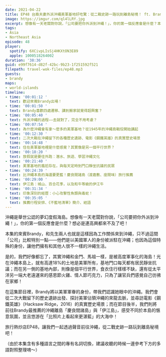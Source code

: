 ```yaml
---
date: 2021-04-22
title: EP48 台裔夫妻外派沖繩美軍基地好吃驚：從二戰史跡一路玩到離島秘境！ ft. Brandy's List 不藍地清單
image: https://imgur.com/ql4lLRY.jpg
excerpt: 想像有一天老闆對你說，「公司要把你外派到沖繩！」，你的第一個反應會是什麼？本集的來賓Brandy和先生以美國軍人的身份被派駐在沖繩，也因此擁有和其他人很不一樣的沖繩生活。這集節目我們就要從駐日美軍的視角出發，重新認識沖繩，並且前往離島秘境，感受不同於本島的愜意氛圍！
tags:
- Asia
- Northeast Asia
episode: 48
player:
  spotify: 6XCivpLIsSj4HKXtON3E89
  apple: 1000518264002
duration: '38:36'
guid: e99f7614-d82f-42bc-9b23-1f251592f521
filepath: travel-wok-files/ep48.mp3
guests:
- brandy
maps:
- world-islands
timeline:
- time: '00:01:12 '
  text: 歡迎來賓Brandy出場！
- time: '00:01:50 '
  text: Brandy喜歡四處遷移、講到搬家就覺得超興奮？
- time: '00:05:40 '
  text: 外派沖繩的過程——去就對了，完全不用考慮？
- time: '00:07:54 '
  text: 為什麼沖繩會有拿～麼多的美軍基地？從1945年的沖繩島戰役開始講起
- time: '00:12:30 '
  text: 二次大戰在沖繩留下的各種歷史遺跡、電影《鋼鐵英雄》的真實歷史場景
- time: '00:14:48 '
  text: 住在美軍基地裡是什麼感覺？其實像是另一個平行世界？
- time: '00:18:20 '
  text: 放假就是要往外跑：潛水、旅遊、學習沖繩文化
- time: '00:21:40 '
  text: 美軍基地的尷尬存在，與每天定時到門口靜坐抗議的民眾
- time: '00:24:39 '
  text: 比沖繩本島的海還要更藍！慶良間諸島（渡嘉敷、座間味）旅行推薦
- time: '00:29:00 '
  text: 伊江島：城山、百合花季，以及和牛等級的伊江牛
- time: '00:31:34 '
  text: 印象深刻的經歷：小心攻擊性魚類與毒蛇！
- time: '00:35:05 '
  text: 推薦行程安排、《不藍地清單》簡介、結語
---
```


沖繩是舉世公認的夢幻度假海島。想像有一天老闆對你說，「公司要把你外派到沖繩！」，你的第一個反應會是什麼？想必是連高興都來不及了吧！

本集的來賓Brandy，和先生兩人也就是這樣因為工作關係來到沖繩，只不過這間「公司」比較特別一點——他們是以美國軍人的身份被派駐在沖繩；也因為這個特殊的身份，讓他們擁有和其他人很不一樣的沖繩生活。

是的，我們好像都忘了，其實沖繩和金門、馬祖一樣，是被高度軍事化的海島！光在沖繩本島上，就有高達18%的土地是美軍所有，基地門口每天都有居民靜坐抗議；而在另一側的基地內部，則像是個平行世界，食衣住行樣樣不缺，還有從太平洋另一端大老遠運來的感恩節火雞、情人節巧克力，只為了讓官兵們感覺自己彷彿在家鄉！

在這集節目裡，Brandy將以美軍軍眷的身份，帶我們認識她眼中的沖繩。我們會從二次大戰留下的歷史遺跡出發、探討美軍佔領沖繩的來龍去脈，並尋訪電影《鋼鐵英雄》（Hacksaw Ridge，2016）的真實歷史場景；而在節目後半，我們則將前往Brandy最推薦的沖繩離島「慶良間諸島」與「伊江島」，感受不同於本島的愜意氛圍，並且悠游在「比照片上看起來更湛藍」的大海中！

旅行熱炒店EP48，讓我們一起透過聲音前往沖繩，從二戰史跡一路玩到離島秘境吧！

（由於本集含有多種語言之間的專有名詞切換，建議收聽的時候一邊參考下方的多語對照整理唷～）


